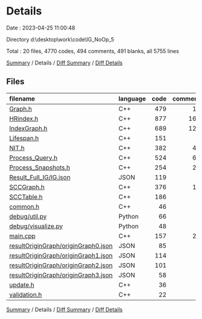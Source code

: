 # Details

Date : 2023-04-25 11:00:48

Directory d:\\desktop\\work\\code\\IG_NoOp_5

Total : 20 files,  4770 codes, 494 comments, 491 blanks, all 5755 lines

[Summary](results.md) / Details / [Diff Summary](diff.md) / [Diff Details](diff-details.md)

## Files
| filename | language | code | comment | blank | total |
| :--- | :--- | ---: | ---: | ---: | ---: |
| [Graph.h](/Graph.h) | C++ | 479 | 12 | 66 | 557 |
| [HRindex.h](/HRindex.h) | C++ | 877 | 161 | 73 | 1,111 |
| [IndexGraph.h](/IndexGraph.h) | C++ | 689 | 120 | 113 | 922 |
| [Lifespan.h](/Lifespan.h) | C++ | 151 | 7 | 26 | 184 |
| [NIT.h](/NIT.h) | C++ | 382 | 43 | 42 | 467 |
| [Process_Query.h](/Process_Query.h) | C++ | 524 | 67 | 44 | 635 |
| [Process_Snapshots.h](/Process_Snapshots.h) | C++ | 254 | 24 | 21 | 299 |
| [Result_Full_IG/IG.json](/Result_Full_IG/IG.json) | JSON | 119 | 0 | 1 | 120 |
| [SCCGraph.h](/SCCGraph.h) | C++ | 376 | 17 | 23 | 416 |
| [SCCTable.h](/SCCTable.h) | C++ | 186 | 6 | 38 | 230 |
| [common.h](/common.h) | C++ | 46 | 0 | 8 | 54 |
| [debug/util.py](/debug/util.py) | Python | 66 | 4 | 5 | 75 |
| [debug/visualize.py](/debug/visualize.py) | Python | 48 | 1 | 6 | 55 |
| [main.cpp](/main.cpp) | C++ | 157 | 24 | 12 | 193 |
| [resultOriginGraph/originGraph0.json](/resultOriginGraph/originGraph0.json) | JSON | 85 | 0 | 1 | 86 |
| [resultOriginGraph/originGraph1.json](/resultOriginGraph/originGraph1.json) | JSON | 114 | 0 | 1 | 115 |
| [resultOriginGraph/originGraph2.json](/resultOriginGraph/originGraph2.json) | JSON | 101 | 0 | 1 | 102 |
| [resultOriginGraph/originGraph3.json](/resultOriginGraph/originGraph3.json) | JSON | 58 | 0 | 1 | 59 |
| [update.h](/update.h) | C++ | 36 | 8 | 6 | 50 |
| [validation.h](/validation.h) | C++ | 22 | 0 | 3 | 25 |

[Summary](results.md) / Details / [Diff Summary](diff.md) / [Diff Details](diff-details.md)